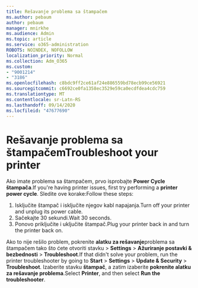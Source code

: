 ```yaml
---
title: Rešavanje problema sa štampačem
ms.author: pebaum
author: pebaum
manager: mnirkhe
ms.audience: Admin
ms.topic: article
ms.service: o365-administration
ROBOTS: NOINDEX, NOFOLLOW
localization_priority: Normal
ms.collection: Adm_O365
ms.custom:
- "9001214"
- "3186"
ms.openlocfilehash: c8bdc9ff2ce61af24e886559bd78ecb99ce56921
ms.sourcegitcommit: c6692ce0fa1358ec3529e59ca0ecdfdea4cdc759
ms.translationtype: MT
ms.contentlocale: sr-Latn-RS
ms.lasthandoff: 09/14/2020
ms.locfileid: "47677690"
---
```

# <a name="troubleshoot-your-printer"></a><span data-ttu-id="8ede0-102">Rešavanje problema sa štampačem</span><span class="sxs-lookup"><span data-stu-id="8ede0-102">Troubleshoot your printer</span></span>

<span data-ttu-id="8ede0-103">Ako imate problema sa štampačem, prvo isprobajte **Power Cycle štampača**.</span><span class="sxs-lookup"><span data-stu-id="8ede0-103">If you're having printer issues, first try performing a **printer power cycle**.</span></span> <span data-ttu-id="8ede0-104">Sledite ove korake:</span><span class="sxs-lookup"><span data-stu-id="8ede0-104">Follow these steps:</span></span>

1. <span data-ttu-id="8ede0-105">Isključite štampač i isključite njegov kabl napajanja.</span><span class="sxs-lookup"><span data-stu-id="8ede0-105">Turn off your printer and unplug its power cable.</span></span>
2. <span data-ttu-id="8ede0-106">Sačekajte 30 sekundi.</span><span class="sxs-lookup"><span data-stu-id="8ede0-106">Wait 30 seconds.</span></span>
3. <span data-ttu-id="8ede0-107">Ponovo priključite i uključite štampač.</span><span class="sxs-lookup"><span data-stu-id="8ede0-107">Plug your printer back in and turn the printer back on.</span></span>

<span data-ttu-id="8ede0-108">Ako to nije rešilo problem, pokrenite **alatku za rešavanje**problema sa štampačem tako što ćete otvoriti stavku  >  **Settings**  >  **Ažuriranje postavki & bezbednosti**  >  **Troubleshoot**.</span><span class="sxs-lookup"><span data-stu-id="8ede0-108">If that didn't solve your problem, run the printer troubleshooter by going to **Start** > **Settings** > **Update & Security** > **Troubleshoot**.</span></span> <span data-ttu-id="8ede0-109">Izaberite stavku **štampač**, a zatim izaberite **pokrenite alatku za rešavanje problema**.</span><span class="sxs-lookup"><span data-stu-id="8ede0-109">Select **Printer**, and then select **Run the troubleshooter**.</span></span>